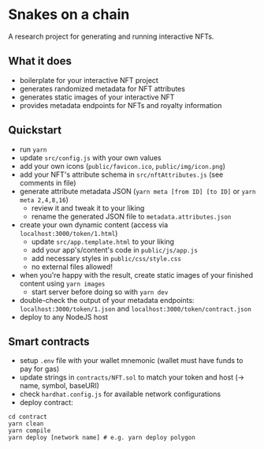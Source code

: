 # Snakes on a chain
A research project for generating and running interactive NFTs.

## What it does
- boilerplate for your interactive NFT project
- generates randomized metadata for NFT attributes
- generates static images of your interactive NFT
- provides metadata endpoints for NFTs and royalty information

## Quickstart
- run `yarn`
- update `src/config.js` with your own values
- add your own icons (`public/favicon.ico`, `public/img/icon.png`)
- add your NFT's attribute schema in `src/nftAttributes.js` (see comments in file)
- generate attribute metadata JSON (`yarn meta [from ID] [to ID]` or `yarn meta 2,4,8,16`)
  - review it and tweak it to your liking
  - rename the generated JSON file to `metadata.attributes.json`
- create your own dynamic content (access via `localhost:3000/token/1.html`)
  - update `src/app.template.html` to your liking
  - add your app's/content's code in `public/js/app.js`
  - add necessary styles in `public/css/style.css`
  - no external files allowed!
- when you're happy with the result, create static images of your finished content using `yarn images`
  - start server before doing so with `yarn dev`
- double-check the output of your metadata endpoints: `localhost:3000/token/1.json` and `localhost:3000/token/contract.json`
- deploy to any NodeJS host


## Smart contracts
- setup `.env` file with your wallet mnemonic (wallet must have funds to pay for gas)
- update strings in `contracts/NFT.sol` to match your token and host (-> name, symbol, baseURI)
- check `hardhat.config.js` for available network configurations
- deploy contract:
```
cd contract
yarn clean
yarn compile
yarn deploy [network name] # e.g. yarn deploy polygon
```

